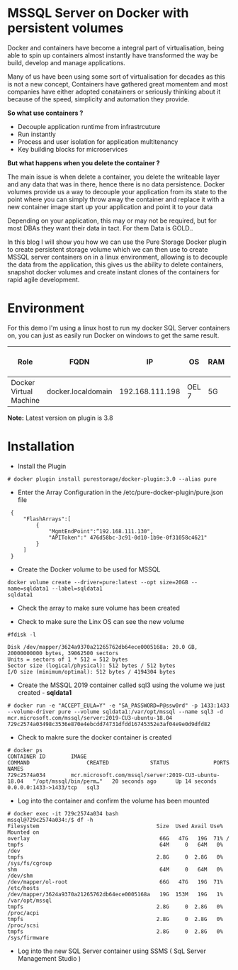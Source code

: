 # MSSQL Server on Docker with persistent volumes

Docker and containers have become a integral part of virtualisation, being able to spin up containers
almost instantly have transformed the way be build, develop and manage applications.

Many of us have been using some sort of virtualisation for decades as this is not a new concept, Containers have gathered great momentem and most companies have either adopted conatainers or seriously thinking about it because of the speed, simplicity and automation they provide.

**So what use containers ?**

- Decouple application runtime from infrastrcuture
- Run instantly
- Process and user isolation for application multitenancy
- Key building blocks for microservices

**But what happens when you delete the container ?**

The main issue is when delete a container, you delete the writeable layer and any data that was in there, hence there is no data persistence. Docker volumes provide us a way to decouple your application from its state to the point where you can simply throw away the container and replace it with a new container image start up your application and point it to your data

Depending on your application, this may or may not be required, but for most DBAs they want their data in tact. For them Data is GOLD.. 

In this blog I will show you how we can use the Pure Storage Docker plugin to create
persistent storage volume which we can then use to create MSSQL server containers on in a linux environment, allowing is to decouple the data from the application, this gives us the ability to delete containers, snapshot docker volumes and create instant clones of the containers for rapid agile development.

# Environment

For this demo I'm using a linux host to run my docker SQL Server containers on, you can just as easily run Docker on windows to get the same result.

|Role|FQDN|IP|OS|RAM|CPU|Pure Docker plugin
|----|----|----|----|----|----|----|
|Docker Virtual Machine|docker.localdomain|192.168.111.198|OEL 7|5G|5|3.0

**Note:** Latest version on plugin is 3.8

# Installation 

* Install the Plugin
```
# docker plugin install purestorage/docker-plugin:3.0 --alias pure
```
* Enter the Array Configuration in the /etc/pure-docker-plugin/pure.json file
```
 {
     "FlashArrays":[
         {
             "MgmtEndPoint":“192.168.111.130",
             "APIToken":" 476d58bc-3c91-0d10-1b9e-0f31058c4621"
         }
     ]
 }
```

* Create the Docker volume to be used for MSSQL

```
docker volume create --driver=pure:latest --opt size=20GB --name=sqldata1 --label=sqldata1
sqldata1
```
* Check the array to make sure volume has been created


* Check to make sure the Linx OS can see the new volume
```
#fdisk -l

Disk /dev/mapper/3624a9370a21265762db64ece0005168a: 20.0 GB, 20000000000 bytes, 39062500 sectors
Units = sectors of 1 * 512 = 512 bytes
Sector size (logical/physical): 512 bytes / 512 bytes
I/O size (minimum/optimal): 512 bytes / 4194304 bytes
```

* Create the MSSQL 2019 container called sql3 using the volume we just created - **sqldata1**
```
# docker run -e "ACCEPT_EULA=Y" -e "SA_PASSWORD=P@ssw0rd" -p 1433:1433 --volume-driver pure --volume sqldata1:/var/opt/mssql --name sql3 -d mcr.microsoft.com/mssql/server:2019-CU3-ubuntu-18.04
729c2574a03498c3536e870e4ebcdd74731dfdd16745352e3af04e9e0d9dfd82
```
* Check to makre sure the docker container is created
```
# docker ps
CONTAINER ID        IMAGE                                                  COMMAND                  CREATED             STATUS              PORTS                    NAMES
729c2574a034        mcr.microsoft.com/mssql/server:2019-CU3-ubuntu-18.04   "/opt/mssql/bin/perm…"   20 seconds ago      Up 14 seconds       0.0.0.0:1433->1433/tcp   sql3
```
* Log into the container and confirm the volume has been mounted
```
# docker exec -it 729c2574a034 bash
mssql@729c2574a034:/$ df -h
Filesystem                                     Size  Used Avail Use% Mounted on
overlay                                         66G   47G   19G  71% /
tmpfs                                           64M     0   64M   0% /dev
tmpfs                                          2.8G     0  2.8G   0% /sys/fs/cgroup
shm                                             64M     0   64M   0% /dev/shm
/dev/mapper/ol-root                             66G   47G   19G  71% /etc/hosts
/dev/mapper/3624a9370a21265762db64ece0005168a   19G  153M   19G   1% /var/opt/mssql
tmpfs                                          2.8G     0  2.8G   0% /proc/acpi
tmpfs                                          2.8G     0  2.8G   0% /proc/scsi
tmpfs                                          2.8G     0  2.8G   0% /sys/firmware
```
* Log into the new SQL Server container using SSMS ( SqL Server Management Studio )


